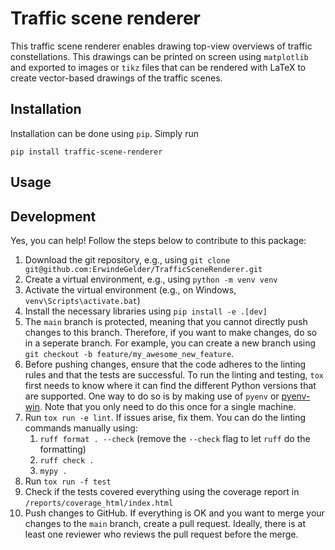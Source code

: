 # Traffic scene renderer

This traffic scene renderer enables drawing top-view overviews of traffic constellations. 
This drawings can be printed on screen using `matplotlib` and exported to images or `tikz` files that can be rendered with LaTeX to create vector-based drawings of the traffic scenes.

## Installation

Installation can be done using `pip`. Simply run

    pip install traffic-scene-renderer

## Usage


## Development

Yes, you can help! Follow the steps below to contribute to this package:

1. Download the git repository, e.g., using `git clone git@github.com:ErwindeGelder/TrafficSceneRenderer.git`
2. Create a virtual environment, e.g., using `python -m venv venv`
3. Activate the virtual environment (e.g., on Windows, `venv\Scripts\activate.bat`)
4. Install the necessary libraries using `pip install -e .[dev]`
5. The `main` branch is protected, meaning that you cannot directly push changes to this branch. 
   Therefore, if you want to make changes, do so in a seperate branch. 
   For example, you can create a new branch using `git checkout -b feature/my_awesome_new_feature`.
6. Before pushing changes, ensure that the code adheres to the linting rules and that the tests are successful.
   To run the linting and testing, `tox` first needs to know where it can find the different Python versions that are supported.
   One way to do so is by making use of `pyenv` or [pyenv-win](https://github.com/pyenv-win/pyenv-win).
   Note that you only need to do this once for a single machine.
7. Run `tox run -e lint`. If issues arise, fix them. You can do the linting commands manually using:
   1. `ruff format . --check` (remove the `--check` flag to let `ruff` do the formatting)
   2. `ruff check .`
   3. `mypy .`
8. Run `tox run -f test`
9. Check if the tests covered everything using the coverage report in `/reports/coverage_html/index.html`
10. Push changes to GitHub. If everything is OK and you want to merge your changes to the `main` branch, create a pull request.
   Ideally, there is at least one reviewer who reviews the pull request before the merge.
